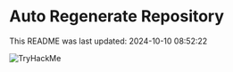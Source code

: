 # Auto Regenerate Repository

This README was last updated: 2024-10-10 08:52:22

 ![TryHackMe](https://tryhackme.com/badge/533634)